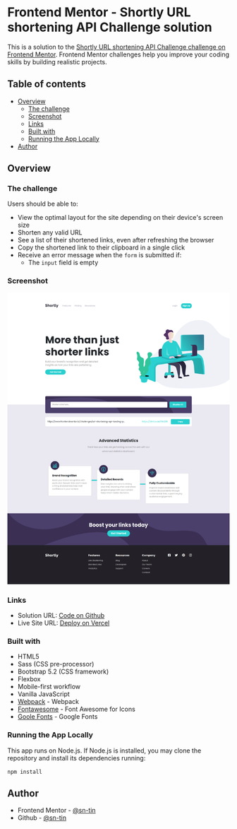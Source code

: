 # Frontend Mentor - Shortly URL shortening API Challenge solution

This is a solution to the [Shortly URL shortening API Challenge challenge on Frontend Mentor](https://www.frontendmentor.io/challenges/url-shortening-api-landing-page-2ce3ob-G). Frontend Mentor challenges help you improve your coding skills by building realistic projects.

## Table of contents

- [Overview](#overview)
  - [The challenge](#the-challenge)
  - [Screenshot](#screenshot)
  - [Links](#links)
  - [Built with](#built-with)
  - [Running the App Locally](#running-the-app-locally)
- [Author](#author)

## Overview

### The challenge

Users should be able to:

- View the optimal layout for the site depending on their device's screen size
- Shorten any valid URL
- See a list of their shortened links, even after refreshing the browser
- Copy the shortened link to their clipboard in a single click
- Receive an error message when the `form` is submitted if:
  - The `input` field is empty

### Screenshot

![URL Shortening API](./design/shorten-url-final.png)

### Links

- Solution URL: [Code on Github](https://github.com/sn-tin/shorten-url)
- Live Site URL: [Deploy on Vercel](https://your-live-site-url.com)

### Built with

- HTML5
- Sass (CSS pre-processor)
- Bootstrap 5.2 (CSS framework)
- Flexbox
- Mobile-first workflow
- Vanilla JavaScript
- [Webpack](https://webpack.js.org/) - Webpack
- [Fontawesome](https://fontawesome.com/) - Font Awesome for Icons
- [Goole Fonts](https://fonts.google.com/knowledge) - Google Fonts

### Running the App Locally
This app runs on Node.js. If Node.js is installed, you may clone the repository and install its dependencies running:
```
npm install
```

## Author

- Frontend Mentor - [@sn-tin](https://www.frontendmentor.io/profile/sn-tin)
- Github - [@sn-tin](https://github.com/sn-tin/)

